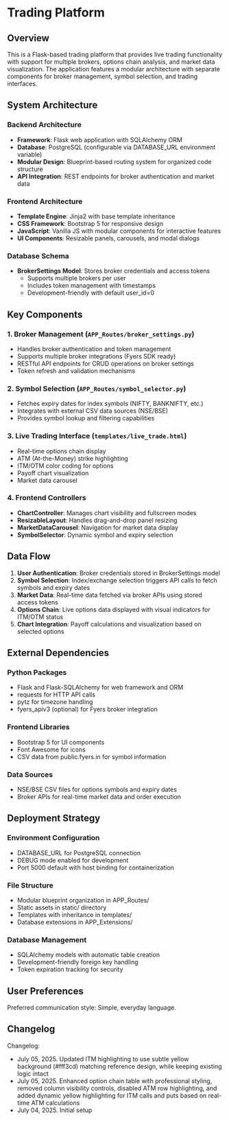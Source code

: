 # Trading Platform

## Overview

This is a Flask-based trading platform that provides live trading functionality with support for multiple brokers, options chain analysis, and market data visualization. The application features a modular architecture with separate components for broker management, symbol selection, and trading interfaces.

## System Architecture

### Backend Architecture
- **Framework**: Flask web application with SQLAlchemy ORM
- **Database**: PostgreSQL (configurable via DATABASE_URL environment variable)
- **Modular Design**: Blueprint-based routing system for organized code structure
- **API Integration**: REST endpoints for broker authentication and market data

### Frontend Architecture
- **Template Engine**: Jinja2 with base template inheritance
- **CSS Framework**: Bootstrap 5 for responsive design
- **JavaScript**: Vanilla JS with modular components for interactive features
- **UI Components**: Resizable panels, carousels, and modal dialogs

### Database Schema
- **BrokerSettings Model**: Stores broker credentials and access tokens
  - Supports multiple brokers per user
  - Includes token management with timestamps
  - Development-friendly with default user_id=0

## Key Components

### 1. Broker Management (`APP_Routes/broker_settings.py`)
- Handles broker authentication and token management
- Supports multiple broker integrations (Fyers SDK ready)
- RESTful API endpoints for CRUD operations on broker settings
- Token refresh and validation mechanisms

### 2. Symbol Selection (`APP_Routes/symbol_selector.py`)
- Fetches expiry dates for index symbols (NIFTY, BANKNIFTY, etc.)
- Integrates with external CSV data sources (NSE/BSE)
- Provides symbol lookup and filtering capabilities

### 3. Live Trading Interface (`templates/live_trade.html`)
- Real-time options chain display
- ATM (At-the-Money) strike highlighting
- ITM/OTM color coding for options
- Payoff chart visualization
- Market data carousel

### 4. Frontend Controllers
- **ChartController**: Manages chart visibility and fullscreen modes
- **ResizableLayout**: Handles drag-and-drop panel resizing
- **MarketDataCarousel**: Navigation for market data display
- **SymbolSelector**: Dynamic symbol and expiry selection

## Data Flow

1. **User Authentication**: Broker credentials stored in BrokerSettings model
2. **Symbol Selection**: Index/exchange selection triggers API calls to fetch symbols and expiry dates
3. **Market Data**: Real-time data fetched via broker APIs using stored access tokens
4. **Options Chain**: Live options data displayed with visual indicators for ITM/OTM status
5. **Chart Integration**: Payoff calculations and visualization based on selected options

## External Dependencies

### Python Packages
- Flask and Flask-SQLAlchemy for web framework and ORM
- requests for HTTP API calls
- pytz for timezone handling
- fyers_apiv3 (optional) for Fyers broker integration

### Frontend Libraries
- Bootstrap 5 for UI components
- Font Awesome for icons
- CSV data from public.fyers.in for symbol information

### Data Sources
- NSE/BSE CSV files for options symbols and expiry dates
- Broker APIs for real-time market data and order execution

## Deployment Strategy

### Environment Configuration
- DATABASE_URL for PostgreSQL connection
- DEBUG mode enabled for development
- Port 5000 default with host binding for containerization

### File Structure
- Modular blueprint organization in APP_Routes/
- Static assets in static/ directory
- Templates with inheritance in templates/
- Database extensions in APP_Extensions/

### Database Management
- SQLAlchemy models with automatic table creation
- Development-friendly foreign key handling
- Token expiration tracking for security

## User Preferences

Preferred communication style: Simple, everyday language.

## Changelog

Changelog:
- July 05, 2025. Updated ITM highlighting to use subtle yellow background (#fff3cd) matching reference design, while keeping existing logic intact
- July 05, 2025. Enhanced option chain table with professional styling, removed column visibility controls, disabled ATM row highlighting, and added dynamic yellow highlighting for ITM calls and puts based on real-time ATM calculations
- July 04, 2025. Initial setup